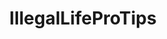 ---
title: IllegalLifeProTips
crosslinks:
- UnethicalLifeProTips
- DarkNetMarkets
- DamnYouAutocorrect
---